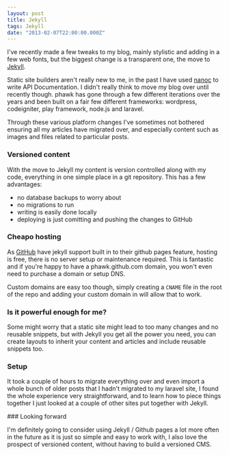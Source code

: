 ```yaml
---
layout: post
title: Jekyll
tags: Jekyll
date: "2013-02-07T22:00:00.000Z"
---
```


I've recently made a few tweaks to my blog, mainly stylistic and adding in a few web fonts, but the biggest change is a transparent one, the move to [Jekyll](https://github.com/mojombo/jekyll).

Static site builders aren't really new to me, in the past I have used [nanoc](http://nanoc.ws/) to write API Documentation. I didn't really think to move my blog over until recently though. phawk has gone through a few different iterations over the years and been built on a fair few different frameworks: wordpress, codeigniter, play framework, node.js and laravel.

Through these various platform changes I've sometimes not bothered ensuring all my articles have migrated over, and especially content such as images and files related to particular posts.

### Versioned content

With the move to Jekyll my content is version controlled along with my code, everything in one simple place in a git repository. This has a few advantages:

* no database backups to worry about
* no migrations to run
* writing is easily done locally
* deploying is just comitting and pushing the changes to GitHub

### Cheapo hosting

As [GitHub](http://github.com) have jekyll support built in to their github pages feature, hosting is free, there is no server setup or maintenance required. This is fantastic and if you're happy to have a phawk.github.com domain, you won't even need to purchase a domain or setup DNS.

Custom domains are easy too though, simply creating a `CNAME` file in the root of the repo and adding your custom domain in will allow that to work.

### Is it powerful enough for me?

Some might worry that a static site might lead to too many changes and no reusable snippets, but with Jekyll you get all the power you need, you can create layouts to inherit your content and articles and include reusable snippets too.

### Setup

It took a couple of hours to migrate everything over and even import a whole bunch of older posts that I hadn't migrated to my laravel site, I found the whole experience very straightforward, and to learn how to piece things together I just looked at a couple of other sites put together with Jekyll.

### Looking forward

I'm definitely going to consider using Jekyll / Github pages a lot more often in the future as it is just so simple and easy to work with, I also love the prospect of versioned content, without having to build a versioned CMS.
